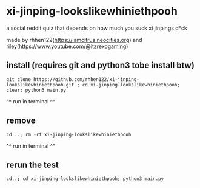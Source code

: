 # xi-jinping-lookslikewhiniethpooh
a social reddit quiz that depends on how much you suck xi jinpings d*ck

made by rhhen122(https://iamcitrus.neocities.org) and riley(https://www.youtube.com/@itzrexogaming)
## install (requires git and python3 tobe install btw)
```
git clone https://github.com/rhhen122/xi-jinping-lookslikewhiniethpooh.git ; cd xi-jinping-lookslikewhiniethpooh; clear; python3 main.py
```
^^ run in terminal ^^
## remove
```
cd ..; rm -rf xi-jinping-lookslikewhiniethpooh
```
^^ run in terminal ^^
## rerun the test
```
cd..; cd xi-jinping-lookslikewhiniethpooh; python3 main.py
```

